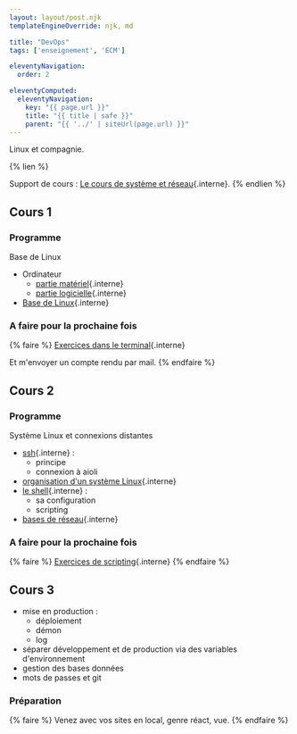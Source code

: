 ```yaml
---
layout: layout/post.njk 
templateEngineOverride: njk, md

title: "DevOps"
tags: ['enseignement', 'ECM']

eleventyNavigation:
  order: 2

eleventyComputed:
  eleventyNavigation:
    key: "{{ page.url }}"
    title: "{{ title | safe }}"
    parent: "{{ '../' | siteUrl(page.url) }}"
---
```


Linux et compagnie.

{% lien %}

Support de cours : [Le cours de système et réseau](/cours/système-et-réseau){.interne}.
{% endlien %}

## Cours 1

### Programme

Base de Linux

- Ordinateur
  - [partie matériel](/cours/système-et-réseau/architecture-ordinateur/){.interne}
  - [partie logicielle](/cours/système-et-réseau/système-exploitation/){.interne}
- [Base de Linux](/cours/système-et-réseau/linux/bases-linux/){.interne}

### A faire pour la prochaine fois

{% faire %}
[Exercices dans le terminal](/cours/système-et-réseau/linux/bases-linux/exercices/){.interne}

Et m'envoyer un compte rendu par mail.
{% endfaire %}

## Cours 2

### Programme

Système Linux et connexions distantes

- [ssh](/cours/système-et-réseau/ssh/){.interne} :
  - principe
  - connexion à aioli
- [organisation d'un système Linux](/cours/système-et-réseau/linux/système-exploitation-linux/){.interne}
- [le shell](/cours/système-et-réseau/linux/shell/){.interne} :
  - sa configuration
  - scripting
- [bases de réseau](/cours/système-et-réseau/réseau/){.interne}

### A faire pour la prochaine fois

{% faire %}
[Exercices de scripting](/cours/système-et-réseau/linux/shell/exercices/){.interne}
{% endfaire %}

## Cours 3

- mise en production :
  - déploiement
  - démon
  - log
- séparer développement et de production via des variables d'environnement
- gestion des bases données
- mots de passes et git

### Préparation

{% faire %}
Venez avec vos sites en local, genre réact, vue.
{% endfaire %}
